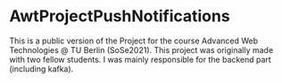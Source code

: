 # AwtProjectPushNotifications
This is a public version of the Project for the course Advanced Web Technologies @ TU Berlin (SoSe2021). This project was originally made with two fellow students. I was mainly responsible for the backend part (including kafka).
